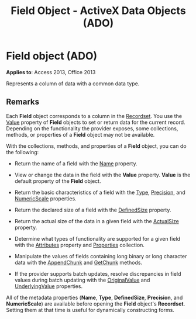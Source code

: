 ﻿---
title: Field Object - ActiveX Data Objects (ADO)
TOCTitle: Field object (ADO)
ms:assetid: 1dbd535e-48ad-a5c8-a1b2-6776c1e3e19d
ms:mtpsurl: https://msdn.microsoft.com/library/JJ248968(v=office.15)
ms:contentKeyID: 48543600
ms.date: 09/18/2015
mtps_version: v=office.15
---

# Field object (ADO)


**Applies to**: Access 2013, Office 2013

Represents a column of data with a common data type.

## Remarks

Each **Field** object corresponds to a column in the [Recordset](recordset-object-ado.md). You use the [Value](value-property-ado.md) property of **Field** objects to set or return data for the current record. Depending on the functionality the provider exposes, some collections, methods, or properties of a **Field** object may not be available.

With the collections, methods, and properties of a **Field** object, you can do the following:

  - Return the name of a field with the [Name](name-property-ado.md) property.

  - View or change the data in the field with the **Value** property. **Value** is the default property of the **Field** object.

  - Return the basic characteristics of a field with the [Type](type-property-ado.md), [Precision](precision-property-ado.md), and [NumericScale](numericscale-property-ado.md) properties.

  - Return the declared size of a field with the [DefinedSize](definedsize-property-ado.md) property.

  - Return the actual size of the data in a given field with the [ActualSize](actualsize-property-ado.md) property.

  - Determine what types of functionality are supported for a given field with the [Attributes](attributes-property-ado.md) property and [Properties](properties-collection-ado.md) collection.

  - Manipulate the values of fields containing long binary or long character data with the [AppendChunk](appendchunk-method-ado.md) and [GetChunk](getchunk-method-ado.md) methods.

  - If the provider supports batch updates, resolve discrepancies in field values during batch updating with the [OriginalValue](originalvalue-property-ado.md) and [UnderlyingValue](underlyingvalue-property-ado.md) properties.

All of the metadata properties (**Name**, **Type**, **DefinedSize**, **Precision**, and **NumericScale**) are available before opening the **Field** object's **Recordset**. Setting them at that time is useful for dynamically constructing forms.

